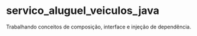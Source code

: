 # servico_aluguel_veiculos_java
Trabalhando conceitos de composição, interface e injeção de dependência.
